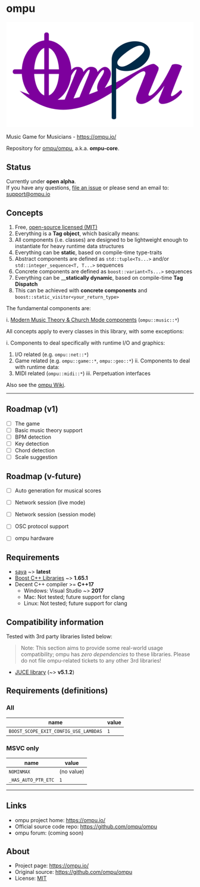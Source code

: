 # ompu

![ompu](https://github.com/ompu/ompu-org-assets/raw/master/img/ompu-org/ompu-logo-2x-trans.png)

Music Game for Musicians - https://ompu.io/

Repository for [ompu/ompu](https://github.com/ompu/ompu), a.k.a. __**ompu-core**__.


## Status

Currently under **open alpha**.  
If you have any questions, [file an issue](https://github.com/ompu/ompu/issues) or please send an email to: support@ompu.io


## Concepts

1. Free, [open-source licensed (MIT)](LICENSE)
2. Everything is a __**Tag object**__, which basically means:
  1. All components (i.e. classes) are designed to be lightweight enough to instantiate for heavy runtime data structures
3. Everything can be __**static**__,  based on compile-time type-traits
  1. Abstract components are defined as `std::tuple<Ts...>` and/or `std::integer_sequence<T, T...>` sequences
  2. Concrete components are defined as `boost::variant<Ts...>` sequences
4. Everything can be __**statically dynamic**, based on compile-time __**Tag Dispatch**__
  1. This can be achieved with __concrete components__ and `boost::static_visitor<your_return_type>`

The fundamental components are:

i. [Modern Music Theory & Church Mode components](https://github.com/ompu/ompu/wiki/Component-(Music)) (`ompu::music::*`)

All concepts apply to every classes in this library, with some exceptions:

i. Components to deal specifically with runtime I/O and graphics:
  1. I/O related (e.g. `ompu::net::*`)
  2. Game related (e.g. `ompu::game::*`, `ompu::geo::*`)
ii. Components to deal with runtime data:
  1. MIDI related (`ompu::midi::*`)
iii. Perpetuation interfaces

Also see the [ompu Wiki](https://github.com/ompu/ompu/wiki).

---

## Roadmap (v1)

- [ ] The game
- [ ] Basic music theory support
- [ ] BPM detection
- [ ] Key detection
- [ ] Chord detection
- [ ] Scale suggestion

## Roadmap (v-future)

- [ ] Auto generation for musical scores
- [ ] Network session (live mode)
- [ ] Network session (session mode)
- [ ] OSC protocol support
- [ ] ompu hardware


## Requirements

- [saya](https://github.com/saya-io/saya) ~> __latest__
- [Boost C++ Libraries](http://www.boost.org/) ~> __1.65.1__
- Decent C++ compiler >= __C++17__
  - Windows: Visual Studio ~> __2017__
  - Mac: Not tested; future support for clang
  - Linux: Not tested; future support for clang


## Compatibility information

Tested with 3rd party libraries listed below:

> Note: This section aims to provide some real-world usage compatibility;
> ompu has *zero dependencies* to these libraries.
> Please do not file ompu-related tickets to any other 3rd libraries!

- [JUCE library](https://www.juce.com/) (~> __v5.1.2__)


## Requirements (definitions)

### All

|name|value|
|---|---|
|`BOOST_SCOPE_EXIT_CONFIG_USE_LAMBDAS`|`1`|

### MSVC only

|name|value|
|---|---|
|`NOMINMAX`|(no value)|
|`_HAS_AUTO_PTR_ETC`|`1`|

---

## Links

- ompu project home: https://ompu.io/
- Official source code repo: https://github.com/ompu/ompu
- ompu forum: (coming soon)

## About

- Project page: https://ompu.io/
- Original source: https://github.com/ompu/ompu
- License: [MIT](LICENSE)

